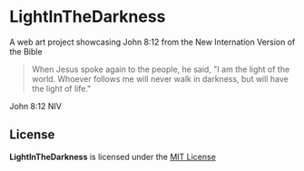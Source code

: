 # LightInTheDarkness
A web art project showcasing John 8:12 from the New Internation Version of the Bible
> When Jesus spoke again to the people, he said, "I am the light of the world. Whoever follows me will never walk in darkness, but will have the light of life."

John 8:12 NIV

## License
**LightInTheDarkness** is licensed under the [MIT License](https://github.com/willuhm-js/LightInTheDarkness/blob/main/LICENSE)
